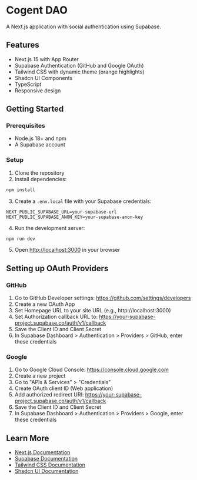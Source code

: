 # Cogent DAO

A Next.js application with social authentication using Supabase.

## Features

- Next.js 15 with App Router
- Supabase Authentication (GitHub and Google OAuth)
- Tailwind CSS with dynamic theme (orange highlights)
- Shadcn UI Components
- TypeScript
- Responsive design

## Getting Started

### Prerequisites

- Node.js 18+ and npm
- A Supabase account

### Setup

1. Clone the repository
2. Install dependencies:

```bash
npm install
```

3. Create a `.env.local` file with your Supabase credentials:

```
NEXT_PUBLIC_SUPABASE_URL=your-supabase-url
NEXT_PUBLIC_SUPABASE_ANON_KEY=your-supabase-anon-key
```

4. Run the development server:

```bash
npm run dev
```

5. Open [http://localhost:3000](http://localhost:3000) in your browser

## Setting up OAuth Providers

### GitHub

1. Go to GitHub Developer settings: https://github.com/settings/developers
2. Create a new OAuth App
3. Set Homepage URL to your site URL (e.g., http://localhost:3000)
4. Set Authorization callback URL to: https://your-supabase-project.supabase.co/auth/v1/callback
5. Save the Client ID and Client Secret
6. In Supabase Dashboard > Authentication > Providers > GitHub, enter these credentials

### Google

1. Go to Google Cloud Console: https://console.cloud.google.com
2. Create a new project
3. Go to "APIs & Services" > "Credentials"
4. Create OAuth client ID (Web application)
5. Add authorized redirect URI: https://your-supabase-project.supabase.co/auth/v1/callback
6. Save the Client ID and Client Secret
7. In Supabase Dashboard > Authentication > Providers > Google, enter these credentials

## Learn More

- [Next.js Documentation](https://nextjs.org/docs)
- [Supabase Documentation](https://supabase.com/docs)
- [Tailwind CSS Documentation](https://tailwindcss.com/docs)
- [Shadcn UI Documentation](https://ui.shadcn.com/docs)
